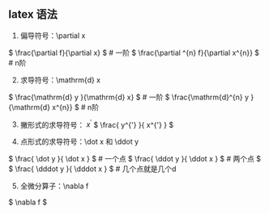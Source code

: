 ## latex 语法

1. 偏导符号：\partial x

$ \frac{\partial f}{\partial x} $  # 一阶
$ \frac{\partial ^{n} f}{\partial x^{n}} $  # n阶

2. 求导符号：\mathrm{d} x

$ \frac{\mathrm{d} y }{\mathrm{d} x} $  # 一阶
$ \frac{\mathrm{d}^{n} y }{\mathrm{d} x^{n}} $  # n阶

3. 撇形式的求导符号：
$x^{'}$
$ \frac{ y^{'} }{ x^{'} } $

4. 点形式的求导符号：\dot x 和 \ddot y

$ \frac{ \dot y }{ \dot x } $  # 一个点
$ \frac{ \ddot y }{ \ddot x } $  # 两个点
$ $ \frac{ \dddot y }{ \dddot x } $  # 几个点就是几个d

5. 全微分算子：\nabla f

$ \nabla f $
